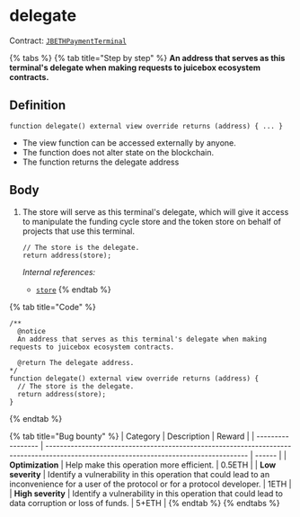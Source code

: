 # delegate

Contract: [`JBETHPaymentTerminal`](../)​‌

{% tabs %}
{% tab title="Step by step" %}
**An address that serves as this terminal's delegate when making requests to juicebox ecosystem contracts.**

## Definition

```solidity
function delegate() external view override returns (address) { ... }
```

* The view function can be accessed externally by anyone.
* The function does not alter state on the blockchain.
* The function returns the delegate address

## Body

1.  The store will serve as this terminal's delegate, which will give it access to manipulate the funding cycle store and the token store on behalf of projects that use this terminal.

    ```solidity
    // The store is the delegate.
    return address(store);
    ```

    _Internal references:_

    * [`store`](../properties/store.md)
{% endtab %}

{% tab title="Code" %}
```solidity
/** 
  @notice
  An address that serves as this terminal's delegate when making requests to juicebox ecosystem contracts.

  @return The delegate address.
*/
function delegate() external view override returns (address) {
  // The store is the delegate.
  return address(store);
}
```
{% endtab %}

{% tab title="Bug bounty" %}
| Category          | Description                                                                                                                            | Reward |
| ----------------- | -------------------------------------------------------------------------------------------------------------------------------------- | ------ |
| **Optimization**  | Help make this operation more efficient.                                                                                               | 0.5ETH |
| **Low severity**  | Identify a vulnerability in this operation that could lead to an inconvenience for a user of the protocol or for a protocol developer. | 1ETH   |
| **High severity** | Identify a vulnerability in this operation that could lead to data corruption or loss of funds.                                        | 5+ETH  |
{% endtab %}
{% endtabs %}
